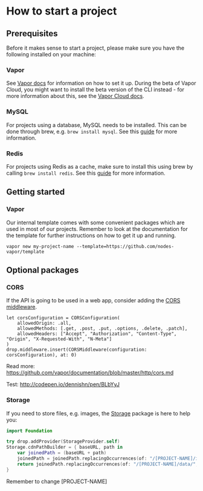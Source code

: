 # How to start a project

## Prerequisites

Before it makes sense to start a project, please make sure you have the following installed on your machine:

### Vapor

See [Vapor docs](https://docs.vapor.codes) for information on how to set it up. During the beta of Vapor Cloud, you might want to install the beta version of the CLI instead - for more information about this, see the [Vapor Cloud docs](https://docs.vapor.cloud).

### MySQL

For projects using a database, MySQL needs to be installed. This can be done through brew, e.g. `brew install mysql`. See this [guide](https://blog.joefallon.net/2013/10/install-mysql-on-mac-osx-using-homebrew/) for more information.

### Redis

For projects using Redis as a cache, make sure to install this using brew by calling `brew install redis`. See this [guide](https://gist.github.com/nrollr/eb24336b8fb8e7ba5630) for more information.


## Getting started

### Vapor

Our internal template comes with some convenient packages which are used in most of our projects. Remember to look at the documentation for the template for further instructions on how to get it up and running.

```
vapor new my-project-name --template=https://github.com/nodes-vapor/template
```

## Optional packages

### CORS
If the API is going to be used in a web app, consider adding the [CORS middleware](https://docs.vapor.codes/2.0/http/cors/#cors).

```
let corsConfiguration = CORSConfiguration(
    allowedOrigin: .all,
    allowedMethods: [.get, .post, .put, .options, .delete, .patch],
    allowedHeaders: ["Accept", "Authorization", "Content-Type", "Origin", "X-Requested-With", "N-Meta"]
)
drop.middleware.insert(CORSMiddleware(configuration: corsConfiguration), at: 0)
```
Read more: https://github.com/vapor/documentation/blob/master/http/cors.md

Test: http://codepen.io/dennishn/pen/BLbYyJ


### Storage

If you need to store files, e.g. images, the [Storage](
https://github.com/nodes-vapor/storage) package is here to help you:

```swift
import Foundation

try drop.addProvider(StorageProvider.self)
Storage.cdnPathBuilder = { baseURL, path in
    var joinedPath = (baseURL + path)
    joinedPath = joinedPath.replacingOccurrences(of: "/[PROJECT-NAME]/images/original/", with: "/image/[PROJECT-NAME]/")    
    return joinedPath.replacingOccurrences(of: "/[PROJECT-NAME]/data/", with: "/data/[PROJECT-NAME]/")    
}
```
 Remember to change [PROJECT-NAME]
